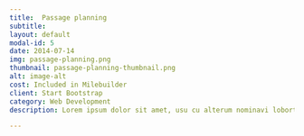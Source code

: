 ```yaml
---
title:  Passage planning
subtitle: 
layout: default
modal-id: 5
date: 2014-07-14
img: passage-planning.png
thumbnail: passage-planning-thumbnail.png
alt: image-alt
cost: Included in Milebuilder
client: Start Bootstrap
category: Web Development
description: Lorem ipsum dolor sit amet, usu cu alterum nominavi lobortis. At duo novum diceret. Tantas apeirian vix et, usu sanctus postulant inciderint ut, populo diceret necessitatibus in vim. Cu eum dicam feugiat noluisse.

---
```

